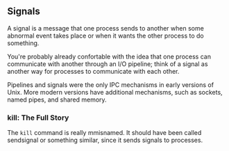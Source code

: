 ## Signals
A signal is a message that one process sends to another when some abnormal event takes place or when it wants the other process to do something.

You're probably already confortable with the idea that one process can communicate with another through an I/O pipeline; think of a signal as another way for processes to communicate with each other.

Pipelines and signals were the only IPC mechanisms in early versions of Unix. More modern versions have additional mechanisms, such as sockets, named pipes, and shared memory.

### kill: The Full Story
The `kill` command is really mmisnamed. It should have been called sendsignal or something similar, since it sends signals to processes.
